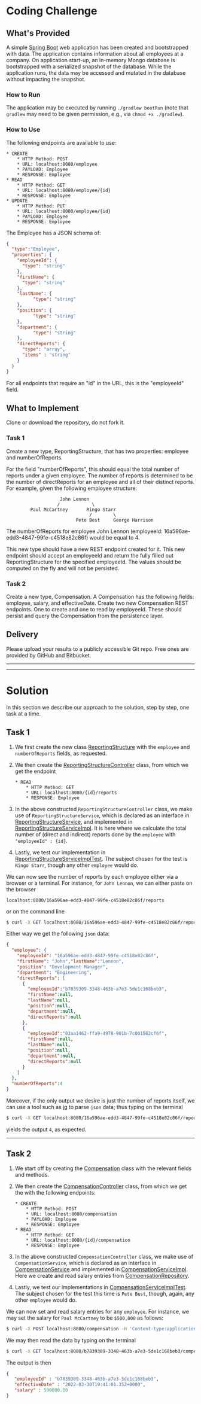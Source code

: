 # Coding Challenge
## What's Provided
A simple [Spring Boot](https://projects.spring.io/spring-boot/) web application has been created and bootstrapped 
with data. The application contains information about all employees at a company. On application start-up, an in-memory 
Mongo database is bootstrapped with a serialized snapshot of the database. While the application runs, the data may be
accessed and mutated in the database without impacting the snapshot.

### How to Run
The application may be executed by running `./gradlew bootRun` (note that `gradlew` may need to be given permission,
e.g., via `chmod +x ./gradlew`).

### How to Use
The following endpoints are available to use:
```
* CREATE
    * HTTP Method: POST 
    * URL: localhost:8080/employee
    * PAYLOAD: Employee
    * RESPONSE: Employee
* READ
    * HTTP Method: GET 
    * URL: localhost:8080/employee/{id}
    * RESPONSE: Employee
* UPDATE
    * HTTP Method: PUT 
    * URL: localhost:8080/employee/{id}
    * PAYLOAD: Employee
    * RESPONSE: Employee
```
The Employee has a JSON schema of:
```json
{
  "type":"Employee",
  "properties": {
    "employeeId": {
      "type": "string"
    },
    "firstName": {
      "type": "string"
    },
    "lastName": {
          "type": "string"
    },
    "position": {
          "type": "string"
    },
    "department": {
          "type": "string"
    },
    "directReports": {
      "type": "array",
      "items" : "string"
    }
  }
}
```
For all endpoints that require an "id" in the URL, this is the "employeeId" field.

## What to Implement
Clone or download the repository, do not fork it.

### Task 1
Create a new type, ReportingStructure, that has two properties: employee and numberOfReports.

For the field "numberOfReports", this should equal the total number of reports under a given employee. The number of 
reports is determined to be the number of directReports for an employee and all of their distinct reports. For example, 
given the following employee structure:
```
                    John Lennon
                   /            \
         Paul McCartney       Ringo Starr
                               /        \
                          Pete Best     George Harrison
```
The numberOfReports for employee John Lennon (employeeId: 16a596ae-edd3-4847-99fe-c4518e82c86f) would be equal to 4. 

This new type should have a new REST endpoint created for it. This new endpoint should accept an employeeId and return 
the fully filled out ReportingStructure for the specified employeeId. The values should be computed on the fly and will 
not be persisted.

### Task 2
Create a new type, Compensation. A Compensation has the following fields: employee, salary, and effectiveDate. Create 
two new Compensation REST endpoints. One to create and one to read by employeeId. These should persist and query the 
Compensation from the persistence layer.

## Delivery
Please upload your results to a publicly accessible Git repo. Free ones are provided by GitHub and Bitbucket.


-------------------------------------------------------------------------------
-------------------------------------------------------------------------------

# Solution


In this section we describe our approach to the solution, step by step, one task at a time.

## Task 1

1. We first create the new class [ReportingStructure](src/main/java/com/mindex/challenge/data/ReportingStructure.java) 
with the `employee` and `numberOfReports` fields, as requested.

2. We then create the 
[ReportingStructureController](src/main/java/com/mindex/challenge/controller/ReportingStructureController.java) class, 
from which we get the endpoint
    ```
    * READ
        * HTTP Method: GET 
        * URL: localhost:8080/{id}/reports
        * RESPONSE: Employee
    ```
   
3. In the above constructed `ReportingStructureController` class, we make use of `ReportingStructureService`, which is
declared as an interface in 
[ReportingStructureService](src/main/java/com/mindex/challenge/service/ReportingStructureService.java), and 
implemented in
[ReportingStructureServiceImpl](src/main/java/com/mindex/challenge/service/impl/ReportingStructureServiceImpl.java). 
It is here where we calculate the total number of (direct and indirect) reports done by the `employee` 
with `"employeeId" : {id}`.

4. Lastly, we test our implementation in 
[ReportingStructureServiceImplTest](src/test/java/com/mindex/challenge/service/impl/ReportingStructureServiceImplTest.java).
The subject chosen for the test is `Ringo Starr`, though any other `employee` would do. 


We can now see the number of reports by each employee either via a browser or a terminal. For instance, for 
`John Lennon`, we can either paste on the browser
```
localhost:8080/16a596ae-edd3-4847-99fe-c4518e82c86f/reports
```
or on the command line
```bash
$ curl -X GET localhost:8080/16a596ae-edd3-4847-99fe-c4518e82c86f/reports
```
Either way we get the following `json` data:
```json
{
  "employee": {
    "employeeId": "16a596ae-edd3-4847-99fe-c4518e82c86f",
    "firstName": "John","lastName":"Lennon",
    "position": "Development Manager",
    "department": "Engineering",
    "directReports": [
      {
        "employeeId":"b7839309-3348-463b-a7e3-5de1c168beb3",
        "firstName":null,
        "lastName":null,
        "position":null,
        "department":null,
        "directReports":null
      },
      {
        "employeeId":"03aa1462-ffa9-4978-901b-7c001562cf6f",
        "firstName":null,
        "lastName":null,
        "position":null,
        "department":null,
        "directReports":null
      }
    ]
  },
  "numberOfReports":4
}
```

Moreover, if the only output we desire is just the number of reports itself, we can use a tool such as 
[jq](https://stedolan.github.io/jq/) to parse `json` data; thus typing on the terminal
   ```bash
   $ curl -X GET localhost:8080/16a596ae-edd3-4847-99fe-c4518e82c86f/reports | jq -r .numberOfReports
   ```

yields the output `4`, as expected. 



-------------------------------------------------------------------------------


## Task 2

1. We start off by creating the [Compensation](src/main/java/com/mindex/challenge/data/Compensation.java) class
with the relevant fields and methods.

2. We then create the
[CompensationController](src/main/java/com/mindex/challenge/controller/CompensationController.java) class, from 
which we get the with the following endpoints:
   ```
   * CREATE
       * HTTP Method: POST 
       * URL: localhost:8080/compensation
       * PAYLOAD: Employee
       * RESPONSE: Employee
   * READ
       * HTTP Method: GET 
       * URL: localhost:8080/{id}/compensation
       * RESPONSE: Employee
   ```

3. In the above constructed `CompensationController` class, we make use of `CompensationService`, which is
declared as an interface in
[CompensationService](src/main/java/com/mindex/challenge/service/CompensationService.java) and implemented in
[CompensationServiceImpl](src/main/java/com/mindex/challenge/service/impl/CompensationServiceImpl.java). Here we 
create and read salary entries from 
[CompensationRepository](src/main/java/com/mindex/challenge/dao/CompensationRepository.java). 

4. Lastly, we test our implementations in 
[CompensationServiceImplTest](src/test/java/com/mindex/challenge/service/impl/CompensationServiceImplTest.java).
The subject chosen for the test this time is `Pete Best`, though, again, any other `employee` would do.


We can now set and read salary entries for any `employee`. For instance, we may set the salary for `Paul McCartney`
to be `$500,000` as follows:
```bash
$ curl -X POST localhost:8080/compensation -H 'Content-type:application/json' -d '{"employeeId" : "b7839309-3348-463b-a7e3-5de1c168beb3", "effectiveDate" : "2022-03-30T19:41:01.352+0000", "salary" : 500000.00}'
```
We may then read the data by typing on the terminal
```bash
$ curl -X GET localhost:8080/b7839309-3348-463b-a7e3-5de1c168beb3/compensation
```

The output is then
```json
{
   "employeeId" : "b7839309-3348-463b-a7e3-5de1c168beb3", 
   "effectiveDate" : "2022-03-30T19:41:01.352+0000",
   "salary" : 500000.00
}
```
